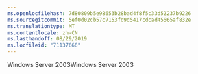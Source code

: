 ```yaml
---
ms.openlocfilehash: 7d80809b5e98653b28bad4f8f5c33d52237b9226
ms.sourcegitcommit: 5ef0d02cb57c7153fd9d5417cdcad45665af832e
ms.translationtype: MT
ms.contentlocale: zh-CN
ms.lasthandoff: 08/29/2019
ms.locfileid: "71137666"
---
```

<span data-ttu-id="99735-101">Windows Server 2003</span><span class="sxs-lookup"><span data-stu-id="99735-101">Windows Server 2003</span></span>